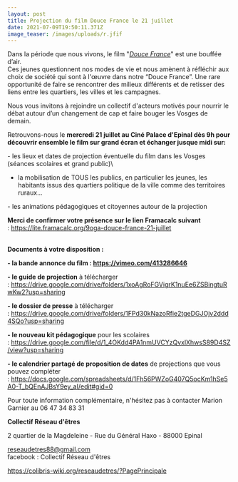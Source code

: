 ```yaml
---
layout: post
title: Projection du film Douce France le 21 juillet
date: 2021-07-09T19:50:11.371Z
image_teaser: /images/uploads/r.jfif
---
```

Dans la période que nous vivons, le film "*[Douce France](https://vimeo.com/413286646)*" est une bouffée d’air.\
Ces jeunes questionnent nos modes de vie et nous amènent à réfléchir aux choix de société qui sont à l'œuvre dans notre “Douce France”. Une rare opportunité de faire se rencontrer des milieux différents et de retisser des liens entre les quartiers, les villes et les campagnes.

Nous vous invitons à rejoindre un collectif d'acteurs motivés pour nourrir le débat autour d’un changement de cap et faire bouger les Vosges de demain.

Retrouvons-nous le **mercredi 21 juillet au Ciné Palace d'Epinal dès 9h pour découvrir ensemble le film sur grand écran et échanger jusque midi sur:**

\- les lieux et dates de projection éventuelle du film dans les Vosges (séances scolaires et grand public)\
- la mobilisation de TOUS les publics, en particulier les jeunes, les habitants issus des quartiers politique de la ville comme des territoires ruraux...

\- les animations pédagogiques et citoyennes autour de la projection

**Merci de confirmer votre présence sur le lien Framacalc suivant** : <https://lite.framacalc.org/9oga-douce-france-21-juillet>

\
**Documents à votre disposition :**

**\- la bande annonce du film : <https://vimeo.com/413286646>**

**\- le guide de projection** à télécharger : <https://drive.google.com/drive/folders/1xoAgRoFGVigrK1nuEe6ZSBingtuRwKw2?usp=sharing> 

**\- le dossier de presse** à télécharger : <https://drive.google.com/drive/folders/1FPd30kNazoRfie2tgeDGJOjv2ddd4SQo?usp=sharing>

**\- le nouveau kit pédagogique** pour les scolaires : <https://drive.google.com/file/d/1_4OKdd4PA1nmUVCYzQvxlXhwsS89D4SZ/view?usp=sharing>

**\- le calendrier partagé de proposition de dates** de projections que vous pouvez compléter : <https://docs.google.com/spreadsheets/d/1Fh56PWZoG407Q5ocKm1hSe5A0-T_bQEnAJBsY9ey_aI/edit#gid=0>

Pour toute information complémentaire, n'hésitez pas à contacter Marion Garnier au 06 47 34 83 31

**Collectif Réseau d'êtres**

2 quartier de la Magdeleine - Rue du Général Haxo - 88000 Epinal

[reseaudetres88@gmail.com](mailto:reseaudetres88@gmail.com)\
facebook : Collectif Réseau d'êtres

<https://colibris-wiki.org/reseaudetres/?PagePrincipale>